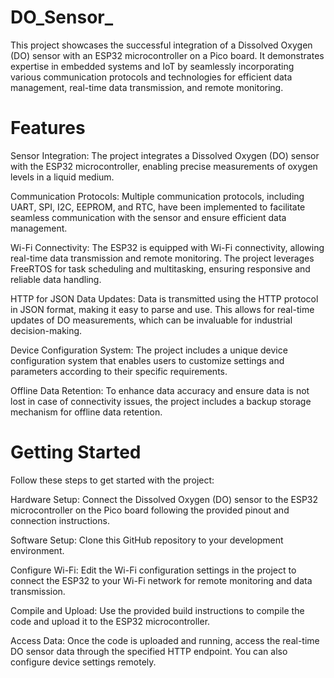 # DO_Sensor_

This project showcases the successful integration of a Dissolved Oxygen (DO) sensor with an ESP32 microcontroller on a Pico board. It demonstrates expertise in embedded systems and IoT by seamlessly incorporating various communication protocols and technologies for efficient data management, real-time data transmission, and remote monitoring.

# Features

Sensor Integration: The project integrates a Dissolved Oxygen (DO) sensor with the ESP32 microcontroller, enabling precise measurements of oxygen levels in a liquid medium.

Communication Protocols: Multiple communication protocols, including UART, SPI, I2C, EEPROM, and RTC, have been implemented to facilitate seamless communication with the sensor and ensure efficient data management.

Wi-Fi Connectivity: The ESP32 is equipped with Wi-Fi connectivity, allowing real-time data transmission and remote monitoring. The project leverages FreeRTOS for task scheduling and multitasking, ensuring responsive and reliable data handling.

HTTP for JSON Data Updates: Data is transmitted using the HTTP protocol in JSON format, making it easy to parse and use. This allows for real-time updates of DO measurements, which can be invaluable for industrial decision-making.

Device Configuration System: The project includes a unique device configuration system that enables users to customize settings and parameters according to their specific requirements.

Offline Data Retention: To enhance data accuracy and ensure data is not lost in case of connectivity issues, the project includes a backup storage mechanism for offline data retention.

# Getting Started

Follow these steps to get started with the project:

Hardware Setup: Connect the Dissolved Oxygen (DO) sensor to the ESP32 microcontroller on the Pico board following the provided pinout and connection instructions.

Software Setup: Clone this GitHub repository to your development environment.

Configure Wi-Fi: Edit the Wi-Fi configuration settings in the project to connect the ESP32 to your Wi-Fi network for remote monitoring and data transmission.

Compile and Upload: Use the provided build instructions to compile the code and upload it to the ESP32 microcontroller.

Access Data: Once the code is uploaded and running, access the real-time DO sensor data through the specified HTTP endpoint. You can also configure device settings remotely.
